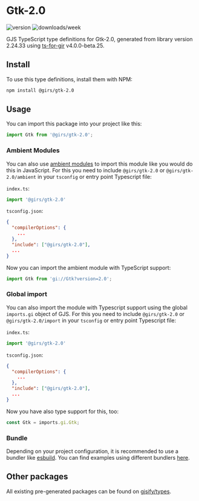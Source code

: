 
# Gtk-2.0

![version](https://img.shields.io/npm/v/@girs/gtk-2.0)
![downloads/week](https://img.shields.io/npm/dw/@girs/gtk-2.0)


GJS TypeScript type definitions for Gtk-2.0, generated from library version 2.24.33 using [ts-for-gir](https://github.com/gjsify/ts-for-gir) v4.0.0-beta.25.


## Install

To use this type definitions, install them with NPM:
```bash
npm install @girs/gtk-2.0
```

## Usage

You can import this package into your project like this:
```ts
import Gtk from '@girs/gtk-2.0';
```

### Ambient Modules

You can also use [ambient modules](https://github.com/gjsify/ts-for-gir/tree/main/packages/cli#ambient-modules) to import this module like you would do this in JavaScript.
For this you need to include `@girs/gtk-2.0` or `@girs/gtk-2.0/ambient` in your `tsconfig` or entry point Typescript file:

`index.ts`:
```ts
import '@girs/gtk-2.0'
```

`tsconfig.json`:
```json
{
  "compilerOptions": {
    ...
  },
  "include": ["@girs/gtk-2.0"],
  ...
}
```

Now you can import the ambient module with TypeScript support: 

```ts
import Gtk from 'gi://Gtk?version=2.0';
```

### Global import

You can also import the module with Typescript support using the global `imports.gi` object of GJS.
For this you need to include `@girs/gtk-2.0` or `@girs/gtk-2.0/import` in your `tsconfig` or entry point Typescript file:

`index.ts`:
```ts
import '@girs/gtk-2.0'
```

`tsconfig.json`:
```json
{
  "compilerOptions": {
    ...
  },
  "include": ["@girs/gtk-2.0"],
  ...
}
```

Now you have also type support for this, too:

```ts
const Gtk = imports.gi.Gtk;
```

### Bundle

Depending on your project configuration, it is recommended to use a bundler like [esbuild](https://esbuild.github.io/). You can find examples using different bundlers [here](https://github.com/gjsify/ts-for-gir/tree/main/examples).

## Other packages

All existing pre-generated packages can be found on [gjsify/types](https://github.com/gjsify/types).


